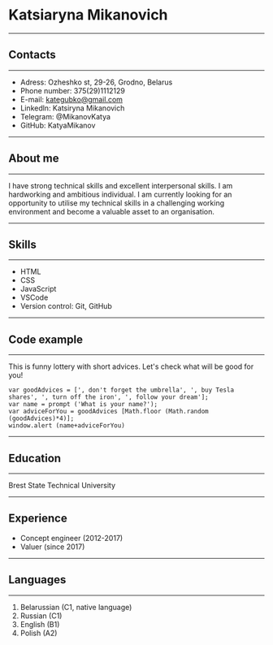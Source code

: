 # Katsiaryna Mikanovich
****************
## Contacts
****************
* Adress: Ozheshko st, 29-26, Grodno, Belarus
* Phone number: 375(29)1112129
* E-mail: kategubko@gmail.com
* Linkedln: Katsiryna Mikanovich
* Telegram: @MikanovKatya
* GitHub: KatyaMikanov
******************
## About me
******************
I have strong technical skills and excellent interpersonal skills. I am hardworking and ambitious individual. I am currently looking for an opportunity to utilise my technical skills in a challenging working environment and become a valuable asset to an organisation.
*******************
## Skills
*******************
+ HTML
+ CSS
+ JavaScript
+ VSCode
+ Version control: Git, GitHub
********************
## Code example
********************
This is funny lottery with short advices. Let's check what will be good for you!

```
var goodAdvices = [', don't forget the umbrella', ', buy Tesla shares', ', turn off the iron', ', follow your dream'];
var name = prompt ('What is your name?');
var adviceForYou = goodAdvices [Math.floor (Math.random (goodAdvices)*4)];
window.alert (name+adviceForYou)
```
*********************
## Education
*********************
Brest State Technical University
*********************
## Experience
* Concept engineer (2012-2017)
* Valuer (since 2017)
**********************
## Languages
*********************
1. Belarussian (C1, native language)
2. Russian (C1)
3. English (B1)
4. Polish (A2)